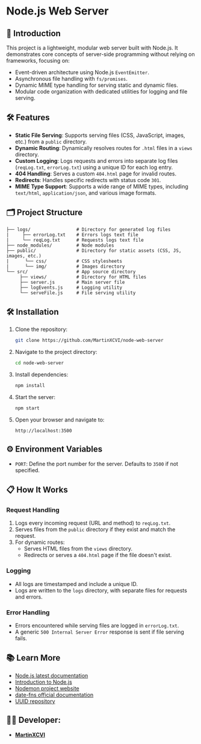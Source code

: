 # Node.js Web Server

## 📄 Introduction

This project is a lightweight, modular web server built with Node.js. It demonstrates core concepts of server-side programming without relying on frameworks, focusing on:

- Event-driven architecture using Node.js `EventEmitter`.
- Asynchronous file handling with `fs/promises`.
- Dynamic MIME type handling for serving static and dynamic files.
- Modular code organization with dedicated utilities for logging and file serving.

## 🛠️ Features

- **Static File Serving**: Supports serving files (CSS, JavaScript, images, etc.) from a `public` directory.
- **Dynamic Routing**: Dynamically resolves routes for `.html` files in a `views` directory.
- **Custom Logging**: Logs requests and errors into separate log files (`reqLog.txt`, `errorLog.txt`) using a unique ID for each log entry.
- **404 Handling**: Serves a custom `404.html` page for invalid routes.
- **Redirects**: Handles specific redirects with status code `301`.
- **MIME Type Support**: Supports a wide range of MIME types, including `text/html`, `application/json`, and various image formats.

## 🗂️ Project Structure

```plaintext
├── logs/                 # Directory for generated log files
|     ├── errorLog.txt    # Errors logs text file
|     └── reqLog.txt      # Requests logs text file
├── node_modules/         # Node modules
├── public/               # Directory for static assets (CSS, JS, images, etc.)
|      └── css/           # CSS stylesheets
|      └── img/           # Images directory
└── src/                  # App source directory
     ├── views/           # Directory for HTML files
     ├── server.js        # Main server file
     ├── logEvents.js     # Logging utility
     └── serveFile.js     # File serving utility
```

## 🛠️ Installation

1. Clone the repository:
   ```bash
   git clone https://github.com/MartinXCVI/node-web-server
   ```

2. Navigate to the project directory:
   ```bash
   cd node-web-server
   ```

3. Install dependencies:
   ```bash
   npm install
   ```

4. Start the server:
   ```bash
   npm start
   ```

5. Open your browser and navigate to:
   ```
   http://localhost:3500
   ```

## ⚙️ Environment Variables
- `PORT`: Define the port number for the server. Defaults to `3500` if not specified.

## 📋 How It Works

### Request Handling
1. Logs every incoming request (URL and method) to `reqLog.txt`.
2. Serves files from the `public` directory if they exist and match the request.
3. For dynamic routes:
   - Serves HTML files from the `views` directory.
   - Redirects or serves a `404.html` page if the file doesn't exist.

### Logging
- All logs are timestamped and include a unique ID.
- Logs are written to the `logs` directory, with separate files for requests and errors.

### Error Handling
- Errors encountered while serving files are logged in `errorLog.txt`.
- A generic `500 Internal Server Error` response is sent if file serving fails.

## 📚 Learn More
- [Node.js latest documentation](https://nodejs.org/docs/latest/api/)
- [Introduction to Node.js](https://nodejs.org/es/learn/getting-started/introduction-to-nodejs)
- [Nodemon project website](https://nodemon.io/)
- [date-fns official documentation](https://date-fns.org/docs/Getting-Started)
- [UUID repository](https://github.com/uuidjs/uuid#readme)

## 🧑‍💻 Developer:

- [**MartinXCVI**](https://github.com/MartinXCVI)